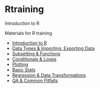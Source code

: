 # Rtraining
Introduction to R

Materials for R training
- [Introduction to R](http://rpubs.com/kfrost14/IntroToR)
- [Data Types & Importing, Exporting Data](http://rpubs.com/kfrost14/DataTypes)
- [Subsetting & Functions](http://rpubs.com/kfrost14/SubsetFunctions)
- [Conditionals & Loops](#http://example.com)
- [Plotting](http://rpubs.com/kfrost14/plotting)
- [Basic Stats](http://rpubs.com/kfrost14/BasicStats)
- [Regression & Data Transformations](#http://example.com)
- [QA & Common Pitfalls](#http://example.com)
